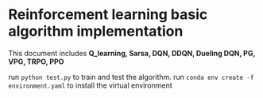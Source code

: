 # Reinforcement learning basic algorithm implementation

This document includes **Q_learning, Sarsa, DQN, DDQN, Dueling DQN,  PG, VPG, TRPO, PPO**

run `python test.py` to train and test the algorithm. 
run `conda env create -f environment.yaml` to install the virtual environment
